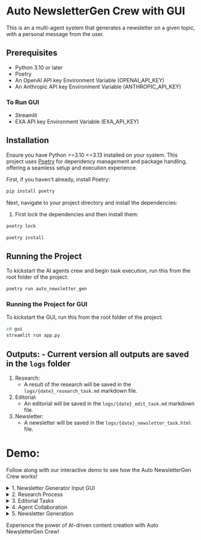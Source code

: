 # Auto NewsletterGen Crew with GUI
This is an a multi-agent system that generates a newsletter on a given topic, with a personal message from the user.


## Prerequisites
- Python 3.10 or later
- Poetry
- An OpenAI API key Environment Variable (OPENAI_API_KEY)
- An Anthropic API key Environment Variable (ANTHROPIC_API_KEY)

### To Run GUI
- Streamlit
- EXA API key Environment Variable (EXA_API_KEY)

## Installation

Ensure you have Python >=3.10 <=3.13 installed on your system. This project uses [Poetry](https://python-poetry.org/) for dependency management and package handling, offering a seamless setup and execution experience.

First, if you haven't already, install Poetry:

```bash
pip install poetry
```

Next, navigate to your project directory and install the dependencies:

1. First lock the dependencies and then install them:
```bash
poetry lock
```
```bash
poetry install
```

## Running the Project

To kickstart the AI agents crew and begin task execution, run this from the root folder of the project:

```bash
poetry run auto_newsletter_gen
```

### Running the Project for GUI
To kickstart the GUI, run this from the root folder of the project:

```bash
cd gui
streamlit run app.py
```


## Outputs: - Current version all outputs are saved in the `logs` folder
1. Research:
    - A result of the research will be saved in the `logs/{date}_research_task.md` markdown file.
2. Editorial:
    - An editorial will be saved in the `logs/{date}_edit_task.md` markdown file.
3. Newsletter:
    - A newsletter will be saved in the `logs/{date}_newsletter_task.html` file.




# Demo:

Follow along with our interactive demo to see how the Auto NewsletterGen Crew works!

<details>
<summary>1. Newsletter Generator Input GUI</summary>

![Newsletter Generator Input GUI](data/images/newsletter_generator_input_gui.png)

Start by entering your topic and personal message in our user-friendly GUI.
</details>

<details>
<summary>2. Research Process</summary>

![Research Stories](data/images/research_stories.png)

Our AI agents conduct thorough research on your chosen topic.
</details>

<details>
<summary>3. Editorial Tasks</summary>

![Editor Task](data/images/editor_task.png)
![Editor Observation](data/images/editor_observation.png)
![Editor Finished](data/images/editor_finished.png)

The editor agent refines and structures the content for your newsletter.
</details>

<details>
<summary>4. Agent Collaboration</summary>

![Agent Observation](data/images/agent_observation.png)

Watch as our AI agents work together seamlessly to create your newsletter.
</details>

<details>
<summary>5. Newsletter Generation</summary>

![HTML Writer Response](data/images/html_writer_response.png)
![Generated Newsletter](data/images/generated_newsletter.png)

The final step: Your personalized newsletter is generated and ready to share!
</details>

Experience the power of AI-driven content creation with Auto NewsletterGen Crew!
